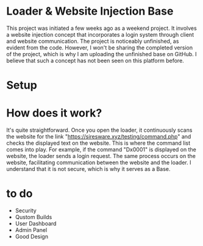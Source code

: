 # Loader & Website Injection Base
This project was initiated a few weeks ago as a weekend project. It involves a website injection concept that incorporates a login system through client and website communication. The project is noticeably unfinished, as evident from the code. However, I won't be sharing the completed version of the project, which is why I am uploading the unfinished base on GitHub. I believe that such a concept has not been seen on this platform before.

# Setup


# How does it work?
It's quite straightforward. Once you open the loader, it continuously scans the website for the link "https://siresware.xyz/testing/command.php" and checks the displayed text on the website. This is where the command list comes into play. For example, if the command "Dx0001" is displayed on the website, the loader sends a login request. The same process occurs on the website, facilitating communication between the website and the loader. I understand that it is not secure, which is why it serves as a Base.

# to do
- Security
- Qustom Builds
- User Dashboard
- Admin Panel
- Good Design

